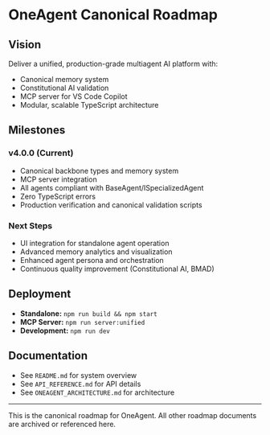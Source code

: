 # OneAgent Canonical Roadmap

## Vision
Deliver a unified, production-grade multiagent AI platform with:
- Canonical memory system
- Constitutional AI validation
- MCP server for VS Code Copilot
- Modular, scalable TypeScript architecture

## Milestones

### v4.0.0 (Current)
- Canonical backbone types and memory system
- MCP server integration
- All agents compliant with BaseAgent/ISpecializedAgent
- Zero TypeScript errors
- Production verification and canonical validation scripts

### Next Steps
- UI integration for standalone agent operation
- Advanced memory analytics and visualization
- Enhanced agent persona and orchestration
- Continuous quality improvement (Constitutional AI, BMAD)

## Deployment
- **Standalone:** `npm run build && npm start`
- **MCP Server:** `npm run server:unified`
- **Development:** `npm run dev`

## Documentation
- See `README.md` for system overview
- See `API_REFERENCE.md` for API details
- See `ONEAGENT_ARCHITECTURE.md` for architecture

---
This is the canonical roadmap for OneAgent. All other roadmap documents are archived or referenced here.
